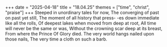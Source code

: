 +++
date = "2025-04-18"
title = "18.04.25"
themes = ["time", "christ", "praise"]
+++
Steeped in unordinary tales for now,
The converging of past on past yet still,
The moment of all history that press-
-es down immediate like all the rolls,
Of deepest lakes when moved from deep at root,
All time will never be the same or was,
Without the crowning scar deep at its breast,
From where the Prince Of Glory died.
The very world hangs nailed upon those nails,
The very time a cloth on such a barb.
